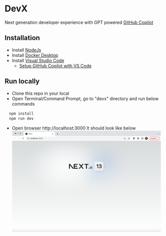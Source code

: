 
# DevX

Next generation developer experience with GPT powered [GitHub Copilot](https://github.com/features/copilot)

## Installation
- Install [NodeJs](https://nodejs.org/)
- Install [Docker Desktop](https://www.docker.com/products/docker-desktop)
- Install [Visual Studio Code](https://code.visualstudio.com)
    - [Setup GitHub Copilot with VS Code](https://docs.github.com/en/copilot/getting-started-with-github-copilot/getting-started-with-github-copilot-in-visual-studio-code)

## Run locally
- Clone this repo in your local
- Open Terminal/Command Prompt,  go to "devx" directory and run below commands
```bash
  npm install
  npm run dev
```
- Open browser http://localhost:3000
It should look like below
![localhost](/screenshots/localhost.png?raw=true "Running locally")